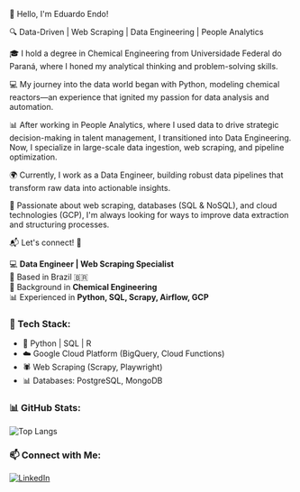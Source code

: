 👋 Hello, I'm Eduardo Endo!

🔍 Data-Driven | Web Scraping | Data Engineering | People Analytics

🎓 I hold a degree in Chemical Engineering from Universidade Federal do Paraná, where I honed my analytical thinking and problem-solving skills.

💻 My journey into the data world began with Python, modeling chemical reactors—an experience that ignited my passion for data analysis and automation.

📊 After working in People Analytics, where I used data to drive strategic decision-making in talent management, I transitioned into Data Engineering. Now, I specialize in large-scale data ingestion, web scraping, and pipeline optimization.

🌍 Currently, I work as a Data Engineer, building robust data pipelines that transform raw data into actionable insights.

🚀 Passionate about web scraping, databases (SQL & NoSQL), and cloud technologies (GCP), I'm always looking for ways to improve data extraction and structuring processes.

📬 Let's connect! 🚀

💻 **Data Engineer | Web Scraping Specialist**  
📍 Based in Brazil 🇧🇷  
🔬 Background in **Chemical Engineering**  
📊 Experienced in **Python, SQL, Scrapy, Airflow, GCP**  

### 🔧 Tech Stack:
- 🐍 Python | SQL | R
- ☁️ Google Cloud Platform (BigQuery, Cloud Functions)
- 🕷️ Web Scraping (Scrapy, Playwright)
- 📊 Databases: PostgreSQL, MongoDB

### 📊 GitHub Stats:
![Top Langs](https://github-readme-stats.vercel.app/api/top-langs/?username=endoeduardo&layout=compact)

### 📫 Connect with Me:
[![LinkedIn](https://img.shields.io/badge/LinkedIn-eduardoendo-blue?logo=linkedin)](https://www.linkedin.com/in/eduardo-endo-0a46a5138/)
